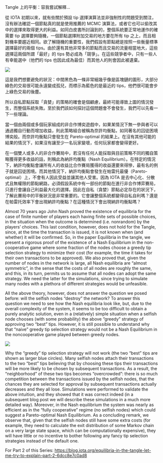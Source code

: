 Tangle 上的平衡：容我嘗試解釋...

從  IOTA 初期以來，就有些關於預設 tip 選擇演算法並非強制性的問題受到關注，沒有辦法確認一個節點真的就是使用推薦的 MCMC 演算法，或者它也可以偷改其中的選擇來取得更大的利益。如同白皮書所討論到的，整個系統要正常地運作的確需要 tip 選擇要夠隨機，一個節點選擇附加交易的地方要在所有 tip 之上，而且相對機率要趨近相同。欲了解隨機的重要性，我們假設有節點總是按照一些衡量標準選擇最好的兩個 tips。由於還有其他非常多的節點而且交易的流量相當地大，這些選擇這兩個所謂「最好」的 tips 勢必成為「競爭」。在這些競爭者中，只有一些人有幸能選中（他們的 tips 也因此成為最佳）而其他人的則會因此被遺棄。

![](https://cdn-images-1.medium.com/max/800/1*Qs_KFwcXxXKuoERjfJ5xsw.jpeg)

這是我們想要避免的狀況：中間黑色為一條非常細幾乎像是區塊鏈的圖形，大部分綠色的交易很可能永遠變成孤兒，而標示為藍色的是最近的 tips，他們很可能會步上綠色交易的後塵。

所以自私節點採取「貪婪」的策略的確會是個顧慮，最終可能導致上圖的情況發生，而整個系統失敗。至於我們該如何探討這個問題會不會發生，我們可以先看一下一些理論。

當一個由兩個或多個玩家組成的非合作博奕遊戲中，如果某情況下無一參與者可以通過獨自行動而增加收益，則此策略組合被稱為奈許均衡點，如同著名的囚徒困境博奕般。而奈許均衡點只會發生在 Pareto-optimal 的結果上。在沒有其他可能的結果的情況下，如果沒有讓至少一名玩家變壞，任何玩家都會變得更好。

在一個雙人或多人的非合作賽局中，若沒有任何人能採取與目前策略不同的獨自策略獲得更多收益的話，則稱此為納許均衡點（Nash Equilibrium）。在特定的情況下，納許均衡點會讓所有人的收益比合作賽局獲得的收益還要來得慘，最有名的例子就是囚徒困境。而其他情況下，納許均衡點會發生在帕雷托最優（Pareto-optimal）上，不會有人因此受益並讓其他人受害。因為 IOTA 是去中心化、分散式且無權限的節點網路，必須假設系統中有一部份的節點在進行非合作博弈賽局，只進行會讓自己利益最大化的選擇。因此在自私（貪婪）節點必定存在的狀況下，了解此賽局中的平衡狀況是非常重要的。它會讓整個系統都變得自私自利嗎？還是在帕雷托效率下會出現納許均衡點？在這種情況下會出現納許均衡點嗎？

Almost 70 years ago John Nash proved the existence of equilibria for the case of finite number of players each having finite sets of possible choices, in the situation when the outcome is determined (i.e. nonrandom) by the players’ choices. This last condition, however, does not hold for the Tangle, since, at the time the transaction is issued, it is not known when (and whether) it will be confirmed. So, in the paper Equilibria in the tangle, we present a rigorous proof of the existence of a Nash Equilibrium in the non-cooperative game where some fraction of the nodes choose a greedy tip selection strategy to minimize their cost (for example, the time it takes for their own transactions to be approved). We also proved that, given the number of nodes in the network is large, all Nash equilibria are “almost symmetric”, in the sense that the costs of all nodes are roughly the same, and this, in its turn, permits us to assume that all nodes can adopt the same strategy. We need the latter for the simulations, since trying to simulate many nodes with a plethora of different strategies would be unfeasible.

All the above theory, however, does not answer the question we posed before: will the selfish nodes “destroy” the network? To answer this question we need to see how the Nash equilibria look like, but, due to the overall complexity of the system, it seems to be too difficult to obtain a purely analytic solution, even in a (relatively) simple situation when a selfish node chooses (with some probability) the above “greedy” strategy of approving two “best” tips. However, it is still possible to understand why that “naive” greedy tip selection strategy would not be a Nash Equilibrium in the noncooperative game played between greedy nodes.

![](https://cdn-images-1.medium.com/max/800/1*qvNmyzQijU3PpMYvYtaxGg.jpeg)

Why the “greedy” tip selection strategy will not work (the two “best” tips are shown as larger blue circles). Many selfish nodes attach their transactions to the two “best” tips believing that by choosing these tips their transactions will be more likely to be chosen by subsequent transactions. As a result, the “neighborhood” of these two tips becomes “overcrowded”: there is so much competition between the transactions issued by the selfish nodes, that the chances they are selected for approval by subsequent transactions actually decreases and they all lose.
Simulations were performed to validate the above intuition, and they showed that it was correct indeed (in a subsequent blog post we will describe these simulations in a much more detailed way). Moreover, in the Nash equilibrium the system was nearly as efficient as in the “fully cooperative” regime (no selfish nodes) which could suggest a Pareto-optimal Nash Equilibrium. As a concluding remark, we observe that, given that the selfish nodes still have some extra costs (for example, they need to calculate the exit distribution of some Markov chain on a very large state space, which can be computationally expensive), they will have little or no incentive to bother following any fancy tip selection strategies instead of the default one.

For Part 2 of this Series:
https://blog.iota.org/equilibria-in-the-tangle-let-me-try-to-explain-part-2-6dcc8e7c0ad8
